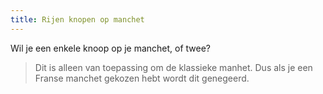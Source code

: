 ```yaml
---
title: Rijen knopen op manchet
---
```


Wil je een enkele knoop op je manchet, of twee?

> Dit is alleen van toepassing om de klassieke manhet. Dus als je een Franse manchet gekozen hebt wordt dit genegeerd.